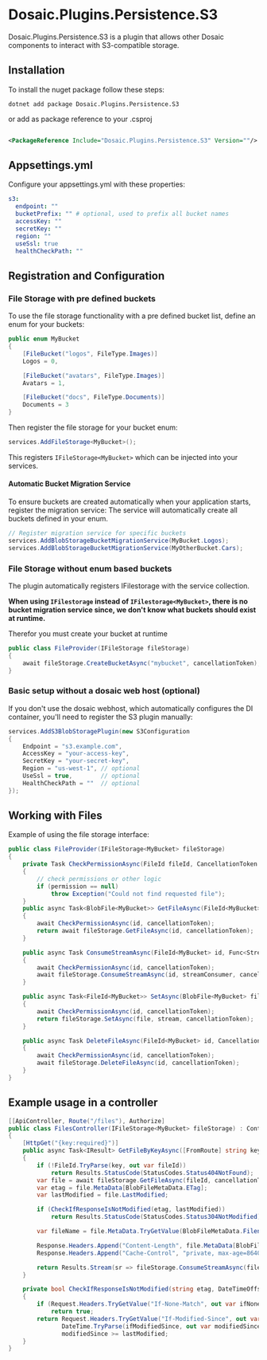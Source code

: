 # Dosaic.Plugins.Persistence.S3

Dosaic.Plugins.Persistence.S3 is a plugin that allows other Dosaic components to interact with S3-compatible storage.

## Installation

To install the nuget package follow these steps:

```shell
dotnet add package Dosaic.Plugins.Persistence.S3
```

or add as package reference to your .csproj

```xml

<PackageReference Include="Dosaic.Plugins.Persistence.S3" Version=""/>
```

## Appsettings.yml

Configure your appsettings.yml with these properties:

```yaml
s3:
  endpoint: ""
  bucketPrefix: "" # optional, used to prefix all bucket names
  accessKey: ""
  secretKey: ""
  region: ""
  useSsl: true
  healthCheckPath: ""
```

## Registration and Configuration


### File Storage with pre defined buckets

To use the file storage functionality with a pre defined bucket list, define an enum for your buckets:

```csharp
public enum MyBucket
{
    [FileBucket("logos", FileType.Images)]
    Logos = 0,

    [FileBucket("avatars", FileType.Images)]
    Avatars = 1,

    [FileBucket("docs", FileType.Documents)]
    Documents = 3
}
```

Then register the file storage for your bucket enum:

```csharp
services.AddFileStorage<MyBucket>();
```

This registers `IFileStorage<MyBucket>` which can be injected into your services.

#### Automatic Bucket Migration Service

To ensure buckets are created automatically when your application starts, register the migration service:
The service will automatically create all buckets defined in your enum.

```csharp
// Register migration service for specific buckets
services.AddBlobStorageBucketMigrationService(MyBucket.Logos);
services.AddBlobStorageBucketMigrationService(MyOtherBucket.Cars);
```


### File Storage without enum based buckets

The plugin automatically registers IFilestorage with the service collection.

**When using `IFilestorage` instead of `IFilestorage<MyBucket>`, there is no bucket migration service since, we don't know what buckets should exist at runtime.**

Therefor you must create your bucket at runtime

```csharp
public class FileProvider(IFileStorage fileStorage)
{
    await fileStorage.CreateBucketAsync("mybucket", cancellationToken);
}
```


### Basic setup without a dosaic web host (optional)

If you don't use the dosaic webhost,
which automatically configures the DI container,
you'll need to register the S3 plugin manually:

```csharp
services.AddS3BlobStoragePlugin(new S3Configuration
{
    Endpoint = "s3.example.com",
    AccessKey = "your-access-key",
    SecretKey = "your-secret-key",
    Region = "us-west-1", // optional
    UseSsl = true,        // optional
    HealthCheckPath = ""  // optional
});
```

## Working with Files

Example of using the file storage interface:

```csharp
public class FileProvider(IFileStorage<MyBucket> fileStorage)
{
    private Task CheckPermissionAsync(FileId fileId, CancellationToken cancellationToken)
    {
        // check permissions or other logic
        if (permission == null)
            throw Exception("Could not find requested file");
    }
    public async Task<BlobFile<MyBucket>> GetFileAsync(FileId<MyBucket> id, CancellationToken cancellationToken = default)
    {
        await CheckPermissionAsync(id, cancellationToken);
        return await fileStorage.GetFileAsync(id, cancellationToken);
    }

    public async Task ConsumeStreamAsync(FileId<MyBucket> id, Func<Stream, CancellationToken, Task> streamConsumer, CancellationToken cancellationToken = default)
    {
        await CheckPermissionAsync(id, cancellationToken);
        await fileStorage.ConsumeStreamAsync(id, streamConsumer, cancellationToken);
    }

    public async Task<FileId<MyBucket>> SetAsync(BlobFile<MyBucket> file, Stream stream, CancellationToken cancellationToken = default)
    {
        await CheckPermissionAsync(id, cancellationToken);
        return fileStorage.SetAsync(file, stream, cancellationToken);
    }

    public async Task DeleteFileAsync(FileId<MyBucket> id, CancellationToken cancellationToken = default)
    {
        await CheckPermissionAsync(id, cancellationToken);
        await fileStorage.DeleteFileAsync(id, cancellationToken);
    }
}

```

## Example usage in a controller

```csharp
[[ApiController, Route("/files"), Authorize]
public class FilesController(IFileStorage<MyBucket> fileStorage) : ControllerBase
{
    [HttpGet("{key:required}")]
    public async Task<IResult> GetFileByKeyAsync([FromRoute] string key, CancellationToken cancellationToken)
    {
        if (!FileId.TryParse(key, out var fileId))
            return Results.StatusCode(StatusCodes.Status404NotFound);
        var file = await fileStorage.GetFileAsync(fileId, cancellationToken);
        var etag = file.MetaData[BlobFileMetaData.ETag];
        var lastModified = file.LastModified;

        if (CheckIfResponseIsNotModified(etag, lastModified))
            return Results.StatusCode(StatusCodes.Status304NotModified);

        var fileName = file.MetaData.TryGetValue(BlobFileMetaData.Filename, out var value) ? value : fileId.Id;

        Response.Headers.Append("Content-Length", file.MetaData[BlobFileMetaData.ContentLength]);
        Response.Headers.Append("Cache-Control", "private, max-age=86400, immutable, must-revalidate");

        return Results.Stream(sr => fileStorage.ConsumeStreamAsync(fileId, async (stream, ct) => await stream.CopyToAsync(sr, ct), cancellationToken), file.MetaData[BlobMetaData.ContentType], fileName, lastModified, new EntityTagHeaderValue(etag));
    }

    private bool CheckIfResponseIsNotModified(string etag, DateTimeOffset lastModified)
    {
        if (Request.Headers.TryGetValue("If-None-Match", out var ifNoneMatch) && ifNoneMatch == etag)
            return true;
        return Request.Headers.TryGetValue("If-Modified-Since", out var ifModifiedSince) &&
               DateTime.TryParse(ifModifiedSince, out var modifiedSince) &&
               modifiedSince >= lastModified;
    }
}
```



